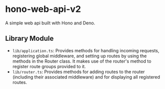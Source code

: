 # hono-web-api-v2
 A simple web api built with Hono and Deno.

## Library Module
 - `lib/application.ts`: Provides methods for handling incoming requests, registering global middleware, and setting up routes by using the methods in the Router class. It makes use of the router's method to register route groups provided to it.
 - `lib/router.ts`: Provides methods for adding routes to the router (including their associated middleware) and for displaying all registered routes.
